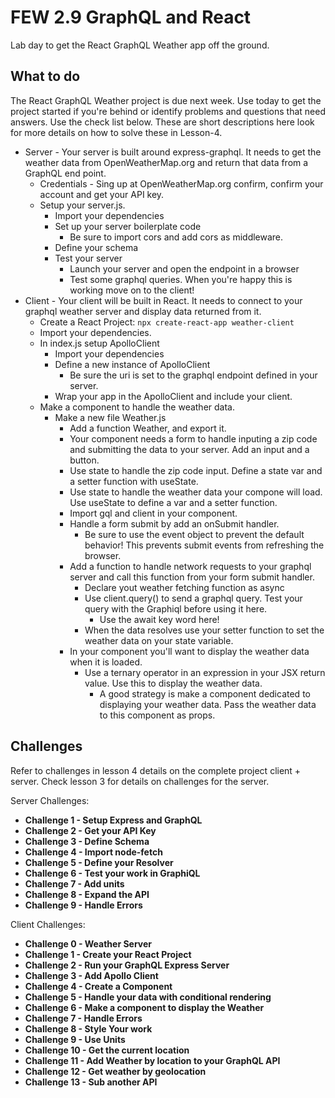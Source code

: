 # FEW 2.9 GraphQL and React

Lab day to get the React GraphQL Weather app off the ground. 

## What to do

The React GraphQL Weather project is due next week. Use today to get the project started if you're behind or identify problems and questions that need answers. Use the check list below. These are short descriptions here look for more details on how to solve these in Lesson-4. 

- Server - Your server is built around express-graphql. It needs to get the weather data from OpenWeatherMap.org and return that data from a GraphQL end point. 
	- Credentials - Sing up at OpenWeatherMap.org confirm, confirm your account and get your API key. 
	- Setup your server.js. 
		- Import your dependencies
		- Set up your server boilerplate code
			- Be sure to import cors and add cors as middleware.
		- Define your schema
		- Test your server
			- Launch your server and open the endpoint in a browser
			- Test some graphql queries. When you're happy this is working move on to the client!
- Client - Your client will be built in React. It needs to connect to your graphql weather server and display data returned from it. 
	- Create a React Project: `npx create-react-app weather-client`
	- Import your dependencies. 
	- In index.js setup ApolloClient
		- Import your dependencies
		- Define a new instance of ApolloClient
			- Be sure the uri is set to the graphql endpoint defined in your server. 
		- Wrap your app in the ApolloClient and include your client.
	- Make a component to handle the weather data. 
		- Make a new file Weather.js
			- Add a function Weather, and export it. 
			- Your component needs a form to handle inputing a zip code and submitting the data to your server. Add an input and a button. 
			- Use state to handle the zip code input. Define a state var and a setter function with useState.
			- Use state to handle the weather data your compone will load. Use useState to define a var and a setter function. 
			- Import gql and client in your component.
			- Handle a form submit by add an onSubmit handler. 
				- Be sure to use the event object to prevent the default behavior! This prevents submit events from refreshing the browser. 
			- Add a function to handle network requests to your graphql server and call this function from your form submit handler. 
				- Declare yout weather fetching function as async
				- Use client.query() to send a graphql query. Test your query with the Graphiql before using it here.
					- Use the await key word here! 
				- When the data resolves use your setter function to set the weather data on your state variable. 
			- In your component you'll want to display the weather data when it is loaded.
				- Use a ternary operator in an expression in your JSX return value. Use this to display the weather data. 
					- A good strategy is make a component dedicated to displaying your weather data. Pass the weather data to this component as props. 

## Challenges 

Refer to challenges in lesson 4 details on the complete project client + server. Check lesson 3 for details on challenges for the server.

Server Challenges: 

- **Challenge 1 - Setup Express and GraphQL**
- **Challenge 2 - Get your API Key**
- **Challenge 3 - Define Schema**
- **Challenge 4 - Import node-fetch**
- **Challenge 5 - Define your Resolver**
- **Challenge 6 - Test your work in GraphiQL**
- **Challenge 7 - Add units**
- **Challenge 8 - Expand the API**
- **Challenge 9 - Handle Errors**

Client Challenges:

- **Challenge 0 - Weather Server**
- **Challenge 1 - Create your React Project**
- **Challenge 2 - Run your GraphQL Express Server**
- **Challenge 3 - Add Apollo Client**
- **Challenge 4 - Create a Component**
- **Challenge 5 - Handle your data with conditional rendering**
- **Challenge 6 - Make a component to display the Weather**
- **Challenge 7 - Handle Errors**
- **Challenge 8 - Style Your work**
- **Challenge 9 - Use Units**
- **Challenge 10 - Get the current location**
- **Challenge 11 - Add Weather by location to your GraphQL API**
- **Challenge 12 - Get weather by geolocation**
- **Challenge 13 - Sub another API**














<!-- 

## Learning Objectives 

1. 


- After Class/In classs activity
	- https://www.howtographql.com/react-apollo/0-introduction/
	- You can check your work agains the completed to tutorial here if you run into a problem: 
		- https://github.com/howtographql/react-apollo
- hackernews-react-apollo tutorial notes
	- Pay close atttention to the tutorial code snippets. The highlighted changes are not always correct! 
		- Stretch goal: make a pull request on the soruce repo for the tutorial if you see a mistake!
	- You'll be running two separate node projects from within the hackernews-react-apollo folder
		- in the root folder it will be the react project
		- in server folder will be the express server
	- Some instructions will ask you to switch folders in the terminal!
	- To run `yarn dev` in the *server* folder and launch the react app you'll need two terminals
	- Getting Started > Exploring the server
		- When you get here the tutorial asks you to run some commends to create some new posts. For this to work you'll need to be logged in and authorized. Create a user (if you haven't already)

```graphql
mutation {
  signup(email:"test@test.com", password:"test", name:"test") {
    user {
      name
      id
    }
  }
}
```
Now log in to this user account: 
```graphql
mutation {
  login(email:"test@test.com", password:"test") {
    user {
      name
    }
    token
  }
}
```
Copy the token and add the following to the HTTP Headers tab (lower left)
```graphql
{
  "Authorization":" Bearer <paste-token-here>"
}
```

	- Mutations: Creating Links > Writing the Mutation
		- I ran into a  problem here: `Unhandled Rejection (Error): Argument id for data.postedBy.connect.id must not be null. Please use undefined instead.` I'm guessing this is becuase you're not logged in and can't provide a user id which seems to be required for the database. 
		- I didn't find a good solution to allow posts without authenticating, and this is really the behavior that we want, for now I skipped the errors and continued with the tutorial. 
	


## After Class 

Time to start working on the frontend of hacker news!

Start working on the React + Apollo tutorial: <https://www.howtographql.com/react-apollo/0-introduction/>

- Complete the following chapters by next class: `Introduction`, `Getting Started`, `Queries: Loading Links`
















# Apollo

Apollo is a client that works with GraphQL. It can send requests and receive responses from a GraphQL endpoint. 

Apollo also has a library of React components that make it easy to integrate with React front ends. 

## Getting started 

Add Apollo to a React front end. 

- Import dependencies 
	- npm install --save graphql apollo-boost react-apollo graphql-tag

## In Class 

Review the tutorial. Look at its features and requirements. 


## Bonus Lesson: React Hooks!

Using state with functional components 

`const [state, setState] = useState(defaultValue)`
-->
